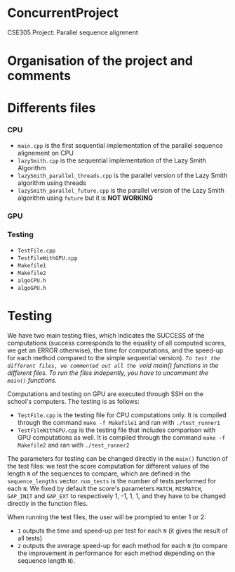 # ConcurrentProject
CSE305 Project: Parallel sequence alignment

# Organisation of the project and comments

# Differents files

### CPU
- `main.cpp` is the first sequential implementation of the parallel sequence alignement on CPU
- `lazySmith.cpp` is the sequential implementation of the Lazy Smith Algorithm
- `lazySmith_parallel_threads.cpp` is the parallel version of the Lazy Smith algorithm using threads
- `lazySmith_parallel_future.cpp` is the parallel version of the Lazy Smith algorithm using `future` but it is **NOT WORKING**

### GPU

### Testing
- `TestFile.cpp`
- `TestFileWithGPU.cpp`
- `Makefile1`
- `Makefile2`
- `algoCPU.h`
- `algoGPU.h`


# Testing

We have two main testing files, which indicates the SUCCESS of the computations (success corresponds to the equality of all computed scores, we get an ERROR otherwise), the time for computations, and the speed-up for each method compared to the simple sequential version). 
_`To test the different files, we commented out all the `void main() functions in the different files. To run the files indepently, you have to uncomment the `main()` functions._

Computations and testing on GPU are executed through SSH on the school's computers. The testing is as follows:
- `TestFile.cpp` is the testing file for CPU computations only. It is compiled through the command `make -f Makefile1` and ran with `./test_runner1`
- `TestFileWithGPU.cpp` is the testing file that includes comparison with GPU computations as well. It is compiled through the command `make -f Makefile2` and ran with `./test_runner2`

The parameters for testing can be changed directly in the `main()` function of the test files: we test the score computation for different values of the length `N` of the sequences to compare, which are defined in the `sequence_lengths` vector. `num_tests` is the number of tests performed for each `N`. We fixed by default the score's parameters `MATCH`, `MISMATCH`, `GAP_INIT` and `GAP_EXT` to respectively 1, -1, 1, 1, and they have to be changed directly in the function files.

When running the test files, the user will be prompted to enter 1 or 2:
- `1` outputs the time and speed-up per test for each `N` (it gives the result of all tests)
- `2` outputs the average speed-up for each method for each `N` (to compare the improvement in performance for each method depending on the sequence length `N`). 
